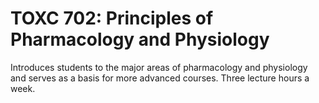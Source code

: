 # TOXC 702: Principles of Pharmacology and Physiology

Introduces students to the major areas of pharmacology and physiology and serves as a basis for more advanced courses. Three lecture hours a week.